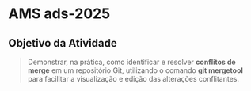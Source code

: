 # AMS ads-2025

## Objetivo da Atividade

> Demonstrar, na prática, como identificar e resolver **conflitos de merge** em um repositório Git, utilizando o comando **git mergetool** para facilitar a visualização e edição das alterações conflitantes.
